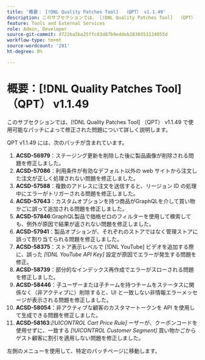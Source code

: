 ```yaml
---
title: '概要： [!DNL Quality Patches Tool]  （QPT） v1.1.49'
description: このサブセクションでは、 [!DNL Quality Patches Tool]  （QPT） v1.1.49 で使用可能なパッチによって修正された問題について詳しく説明します。
feature: Tools and External Services
role: Admin, Developer
source-git-commit: d722ba5ba25ffc03d87b9eddeb2830353124055d
workflow-type: tm+mt
source-wordcount: '281'
ht-degree: 0%

---
```


# 概要：[!DNL Quality Patches Tool] （QPT） v1.1.49

このサブセクションでは、[!DNL Quality Patches Tool] （QPT） v1.1.49 で使用可能なパッチによって修正された問題について詳しく説明します。

QPT v1.1.49 には、次のパッチが含まれています。

1. **ACSD-56979**：ステージング更新を削除した後に製品画像が削除される問題を修正しました。
1. **ACSD-57086**：利用条件が有効なデフォルト以外の web サイトから注文した注文が正しく処理されない問題を修正しました。
1. **ACSD-57588**：複数のアドレスに注文を送信すると、リージョン ID の処理中にエラーがトリガーされる問題を修正しました。
1. **ACSD-57643**：カスタムオプションを持つ商品がGraphQLを介して買い物かごに誤って追加される問題を修正しました。
1. **ACSD-57846**:GraphQL製品で価格ゼロのフィルターを使用して検索しても、例外が原因で結果が返されない問題を修正しました。
1. **ACSD-57941**：製品オプションが、それぞれのストアではなく管理ストアに誤って割り当てられる問題を修正しました。
1. **ACSD-58375**：ストア表示レベルで [!DNL YouTube] ビデオを追加する際に、誤った *[!DNL YouTube API Key]* 設定が原因でエラーが発生する問題を修正。
1. **ACSD-58739**：部分的なインデックス再作成でエラーがスローされる問題を修正しました。
1. **ACSD-58446**：子ユーザーまたは子チームを持つチームをステータスに関係なく（非アクティブに）削除すると、UI と一致しない非情報エラーメッセージが表示される問題を修正しました。
1. **ACSD-58054**：非アクティブな顧客のカスタマートークンを API を使用して生成できる問題を修正しました。
1. **ACSD-58163**:*[!UICONTROL Cart Price Rule]* ーザーが、クーポンコードを使用せずに、一致する *[!UICONTROL Customer Segment]* 買い物かごからゲスト顧客に割引を適用しない問題を修正しました。

左側のメニューを使用して、特定のパッチページに移動します。
